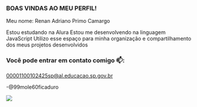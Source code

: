 ### BOAS VINDAS AO MEU PERFIL!

Meu nome: Renan Adriano Primo Camargo

Estou estudando na Alura
Estou me desenvolvendo na linguagem JavaScript
Utilizo esse espaço para minha organização e compartilhamento dos meus projetos desenvolvidos

### Você pode entrar em contato comigo 📫:

00001100102425sp@al.educacao.sp.gov.br

-@99mole60ficaduro

![](https://tenor.com/pt-BR/view/gojo-satoru-satoru-gojo-talking-satoru-gojo-anime-gif-9615156950207548718)
